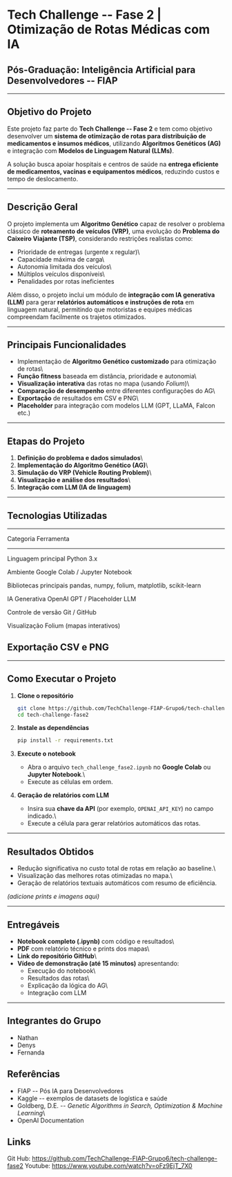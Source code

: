 #  Tech Challenge -- Fase 2 \| Otimização de Rotas Médicas com IA

##  Pós-Graduação: Inteligência Artificial para Desenvolvedores -- FIAP


------------------------------------------------------------------------

##  Objetivo do Projeto

Este projeto faz parte do **Tech Challenge -- Fase 2** e tem como
objetivo desenvolver um **sistema de otimização de rotas para
distribuição de medicamentos e insumos médicos**, utilizando
**Algoritmos Genéticos (AG)** e integração com **Modelos de Linguagem
Natural (LLMs)**.

A solução busca apoiar hospitais e centros de saúde na **entrega
eficiente de medicamentos, vacinas e equipamentos médicos**, reduzindo
custos e tempo de deslocamento.

------------------------------------------------------------------------

##  Descrição Geral

O projeto implementa um **Algoritmo Genético** capaz de resolver o
problema clássico de **roteamento de veículos (VRP)**, uma evolução do
**Problema do Caixeiro Viajante (TSP)**, considerando restrições
realistas como:

-   Prioridade de entregas (urgente x regular)\
-   Capacidade máxima de carga\
-   Autonomia limitada dos veículos\
-   Múltiplos veículos disponíveis\
-   Penalidades por rotas ineficientes

Além disso, o projeto inclui um módulo de **integração com IA generativa
(LLM)** para gerar **relatórios automáticos e instruções de rota** em
linguagem natural, permitindo que motoristas e equipes médicas
compreendam facilmente os trajetos otimizados.

------------------------------------------------------------------------

##  Principais Funcionalidades

-   Implementação de **Algoritmo Genético customizado** para otimização
    de rotas\
-   **Função fitness** baseada em distância, prioridade e autonomia\
-   **Visualização interativa** das rotas no mapa (usando *Folium*)\
-   **Comparação de desempenho** entre diferentes configurações do AG\
-   **Exportação** de resultados em CSV e PNG\
-   **Placeholder** para integração com modelos LLM (GPT, LLaMA, Falcon
    etc.)

------------------------------------------------------------------------

##  Etapas do Projeto

1.  **Definição do problema e dados simulados**\
2.  **Implementação do Algoritmo Genético (AG)**\
3.  **Simulação do VRP (Vehicle Routing Problem)**\
4.  **Visualização e análise dos resultados**\
5.  **Integração com LLM (IA de linguagem)**

------------------------------------------------------------------------

##  Tecnologias Utilizadas

  -----------------------------------------------------------------------
  Categoria                           Ferramenta
  ----------------------------------- -----------------------------------
  Linguagem principal                 Python 3.x

  Ambiente                            Google Colab / Jupyter Notebook

  Bibliotecas principais              pandas, numpy, folium, matplotlib,
                                      scikit-learn

  IA Generativa                       OpenAI GPT / Placeholder LLM

  Controle de versão                  Git / GitHub

  Visualização                        Folium (mapas interativos)

  Exportação                          CSV e PNG
  -----------------------------------------------------------------------

------------------------------------------------------------------------

##  Como Executar o Projeto

1.  **Clone o repositório**

    ``` bash
    git clone https://github.com/TechChallenge-FIAP-Grupo6/tech-challenge-fase2.git
    cd tech-challenge-fase2
    ```

2.  **Instale as dependências**

    ``` bash
    pip install -r requirements.txt
    ```

3.  **Execute o notebook**

    -   Abra o arquivo `tech_challenge_fase2.ipynb` no **Google Colab**
        ou **Jupyter Notebook**.\
    -   Execute as células em ordem.

4.  **Geração de relatórios com LLM**

    -   Insira sua **chave da API** (por exemplo, `OPENAI_API_KEY`) no
        campo indicado.\
    -   Execute a célula para gerar relatórios automáticos das rotas.

------------------------------------------------------------------------

##  Resultados Obtidos

-   Redução significativa no custo total de rotas em relação ao
    baseline.\
-   Visualização das melhores rotas otimizadas no mapa.\
-   Geração de relatórios textuais automáticos com resumo de eficiência.

*(adicione prints e imagens aqui)*

------------------------------------------------------------------------

##  Entregáveis

-   **Notebook completo (.ipynb)** com código e resultados\
-   **PDF** com relatório técnico e prints dos mapas\
-   **Link do repositório GitHub**\
-   **Vídeo de demonstração (até 15 minutos)** apresentando:
    -   Execução do notebook\
    -   Resultados das rotas\
    -   Explicação da lógica do AG\
    -   Integração com LLM

------------------------------------------------------------------------

##  Integrantes do Grupo
-   Nathan
-   Denys
-   Fernanda

  ##  Referências

-   FIAP -- Pós IA para Desenvolvedores
-   Kaggle -- exemplos de datasets de logística e saúde
-   Goldberg, D.E. -- *Genetic Algorithms in Search, Optimization &
    Machine Learning*\
-   OpenAI Documentation

  ##  Links 

Git Hub: https://github.com/TechChallenge-FIAP-Grupo6/tech-challenge-fase2
Youtube: https://www.youtube.com/watch?v=oFz9EjT_7X0 



